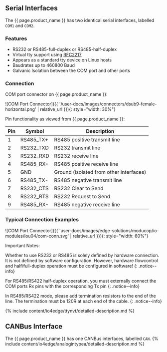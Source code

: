 ## Serial Interfaces
The {{ page.product_name }} has two identical serial interfaces, labelled `COM1` and `COM2`.

### Features

* RS232 or RS485-full-duplex or RS485-half-duplex
* Virtual tty support using [RFC2217](https://datatracker.ietf.org/doc/html/rfc2217)
* Appears as a standard tty device on Linux hosts
* Baudrates up to 460800 Baud
* Galvanic Isolation between the COM port and other ports

### Connection

COM port connector on {{ page.product_name }}:

![COM Port Connector]({{ '/user-docs/images/connectors/dsub9-female-horizontal.png' | relative_url }}){: style="width: 30%"}


Pin functionality as viewed from {{ page.product_name }}:

| Pin | Symbol    | Description                             |
| --- | --------- | --------------------------------------- |
| 1   | RS485_TX+ | RS485 positive transmit line            |
| 2   | RS232_TXD | RS232 transmit line                     |
| 3   | RS232_RXD | RS232 receive line                      |
| 4   | RS485_RX+ | RS485 positive receive line             |
| 5   | GND       | Ground (isolated from other interfaces) |
| 6   | RS485_TX- | RS485 negative transmit line            |
| 7   | RS232_CTS | RS232 Clear to Send                     |
| 8   | RS232_RTS | RS232 Request to Send                   |
| 9   | RS485_RX- | RS485 negative receive line             |


### Typical Connection Examples

![COM Port Connector]({{ 'user-docs/images/edge-solutions/moducop/io-modules/iou04/com-conn.svg' | relative_url }}){: style="width: 60%"}

Important Notes:

Whether to use RS232 or RS485 is solely defined by hardware connection. It is not defined by software configuration. However, hardware flowcontrol and half/full-duplex operation must be configured in software!
{: .notice--info}

For RS485/RS422 half-duplex operation, you must externally connect the COM ports Rx pins with the corresponding Tx pin
{: .notice--info}

In RS485/RS422 mode, please add termination resistors to the end of the line. The termination must be 120R at each end of the cable.
{: .notice--info}


{% include content/io4edge/ttynvt/detailed-description.md %}

## CANBus Interface
The {{ page.product_name }} has one CANBus interfaces, labelled `CAN`.
{% include content/io4edge/analogintypea/detailed-description.md %}
